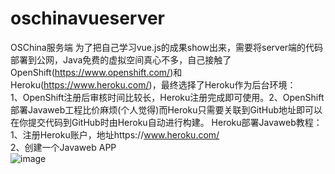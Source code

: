 # oschinavueserver
OSChina服务端
为了把自己学习vue.js的成果show出来，需要将server端的代码部署到公网，Java免费的虚拟空间真心不多，自己接触了OpenShift(https://www.openshift.com/)和Heroku(https://www.heroku.com/)，最终选择了Heroku作为后台环境：<br>1、OpenShift注册后审核时间比较长，Heroku注册完成即可使用。2、OpenShift部署Javaweb工程比价麻烦(个人觉得)而Heroku只需要关联到GitHub地址即可以在你提交代码到GitHub时由Heroku自动进行构建。
Heroku部署Javaweb教程：
  1、注册Heroku账户，地址https://www.heroku.com/ <br>
  2、创建一个Javaweb APP <br> ![image](https://github.com/ztw2010/oschinavueserver/raw/master/pic/create_app.png)